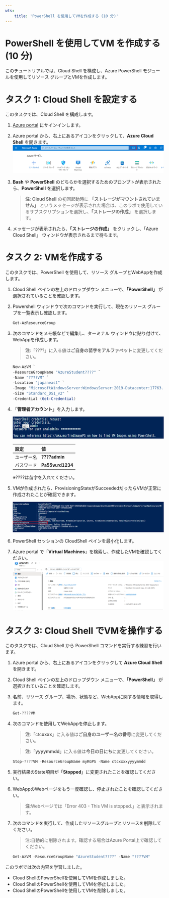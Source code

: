 ```yaml
---
wts:
    title: 'PowerShell を使用してVMを作成する (10 分)'
---
```

# PowerShell を使用してVM を作成する (10 分)

このチュートリアルでは、Cloud Shell を構成し、Azure PowerShell モジュールを使用してリソース グループとVMを作成します。

# タスク 1: Cloud Shell を設定する 

このタスクでは、Cloud Shell を構成します。 

1. [Azure portal](https://portal.azure.com) にサインインします。 

2. Azure portal から、右上にあるアイコンをクリックして、**Azure Cloud Shell** を開きます。![wepapp01](./media/wepapp01.png)

    

3. **Bash** や **PowerShell** のどちらかを選択するためのプロンプトが表示されたら、**PowerShell** を選択します。

    > **注**: **Cloud Shell** の初回起動時に **「ストレージがマウントされていません」** というメッセージが表示された場合は、このラボで使用しているサブスクリプションを選択し、**「ストレージの作成」** を選択します。

4. メッセージが表示されたら、**「ストレージの作成」** をクリックし、「Azure Cloud Shell」 ウィンドウが表示されるまで待ちます。

# タスク 2: VMを作成する

このタスクでは、PowerShell を使用して、リソース グループとWebAppを作成します。  

1. Cloud Shell ペインの左上のドロップダウン メニューで、**「PowerShell」** が選択されていることを確認します。

2. Powershell ウィンドウで次のコマンドを実行して、現在のリソース グループを一覧表示し確認します。

    ```PowerShell
    Get-AzResourceGroup
    ```

3. 次のコマンドをメモ帳などで編集し、ターミナル ウィンドウに貼り付けて、WebAppを作成します。 

    > **注**:「????」に入る値は**ご自身の苗字をアルファベット**に変更してください。

    ```PowerShell
    New-AzVM `
    -ResourceGroupName "AzureStudent????" `
    -Name "????VM" `
    -Location "japaneast" `
    -Image "MicrosoftWindowsServer:WindowsServer:2019-Datacenter:17763.5122.231109" `
    -Size "Standard_DS1_v2" `
    -Credential (Get-Credential)
    ```

4. 「**管理者アカウント**」を入力します。

    ![wepapp04](./media/wepapp04.png)

    | 設定       | 値               |
    | ---------- | ---------------- |
    | ユーザー名 | **????admin**    |
    | パスワード | **Pa55w.rd1234** |

    ※????は苗字を入れてください。

5. VMが作成されたら、ProvisioningStateがSucceededだったらVMが正常に作成されたことが確認できます。

    <img src="./media/wepapp05.png" alt="wepapp05" style="zoom:150%;" />

6. PowerShell セッションの CloudShell ペインを最小化します。

7. Azure portal で「**Virtual Machines**」を検索し、作成したVMを確認してください。![wepapp03](./media/wepapp06.png)

     

# タスク 3: Cloud Shell でVMを操作する

このタスクでは、Cloud Shell から PowerShell コマンドを実行する練習を行います。 

1. Azure portal から、右上にあるアイコンをクリックして **Azure Cloud Shell** を開きます。

2. Cloud Shell ペインの左上のドロップダウン メニューで、**「PowerShell」** が選択されていることを確認します。

3. 名前、リソース グループ、場所、状態など、WebAppに関する情報を取得します。

    ```PowerShell
    Get-????VM
    ```

4. 次のコマンドを使用してWebAppを停止します。 

    > **注**:「ctc**xxxx**」に入る値は**ご自身のユーザー名の番号**に変更してください。
    
    > **注**:「**yyyymmdd**」に入る値は**今日の日にち**に変更してください。
    
    ```PowerShell
    Stop-????VM -ResourceGroupName myRGPS -Name ctcxxxxyyyymmdd
    ```
    
5. 実行結果のState項目が「**Stopped**」に変更されたことを確認してください。

6. WebAppのWebページをもう一度確認し、停止されたことを確認してください。

    > **注**:Webページでは「Error 403 - This VM is stopped.」と表示されます。
    
6. 次のコマンドを実行して、作成したリソースグループとリソースを削除してください。

    > 注:自動的に削除されます。確認する場合はAzure Portal上で確認してください。
    
    ```PowerShell
    Get-AzVM -ResourceGroupName "AzureStudent????" -Name "????VM"
    ```
    
    

このラボでは次の内容を学習しました。

- Cloud ShellのPowerShellを使用してVMを作成しました。
- Cloud ShellのPowerShellを使用してVMを停止しました。
- Cloud ShellのPowerShellを使用してVMを削除しました。
